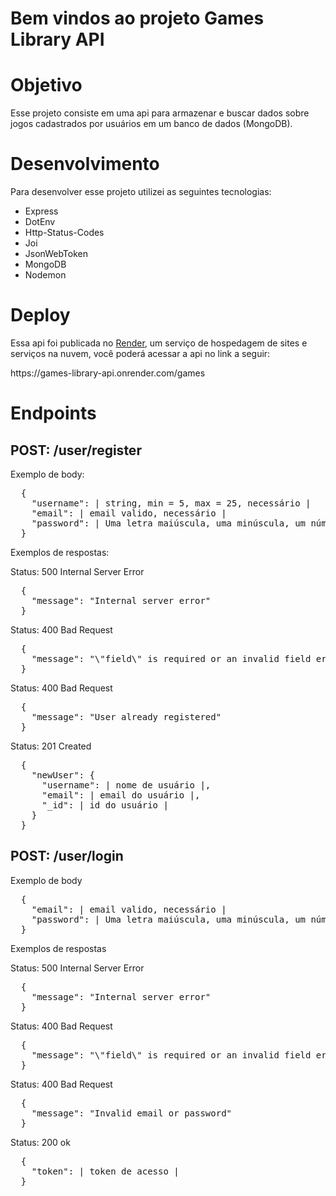 <h1>Bem vindos ao projeto Games Library API</h1>

<h1>Objetivo</h1>
<p>Esse projeto consiste em uma api para armazenar e buscar dados sobre jogos cadastrados por usuários em um banco de dados (MongoDB).</p>

<h1>Desenvolvimento</h1>
<p>Para desenvolver esse projeto utilizei as seguintes tecnologias:</p>
<ul>
  <li>Express</li>
  <li>DotEnv</li>
  <li>Http-Status-Codes</li>
  <li>Joi</li>
  <li>JsonWebToken</li>
  <li>MongoDB</li>
  <li>Nodemon</li>
</ul>

<h1>Deploy</h1>
<p>Essa api foi publicada no <a href="https://render.com/" target="_blank">Render</a>, um serviço de hospedagem de sites e serviços na nuvem, você poderá acessar a api no link a seguir:</p>
<a>https://games-library-api.onrender.com/games</a>

<h1>Endpoints</h1>
<h2>POST: /user/register</h2>
<p>Exemplo de body:</p>
<pre>
  {
    "username": | string, min = 5, max = 25, necessário |
    "email": | email valido, necessário |
    "password": | Uma letra maiúscula, uma minúscula, um número, e um caracter especial, min = 8, max = 12 |
  }
</pre>
<p>Exemplos de respostas:</p>
<p>Status: 500 Internal Server Error</p>
<pre>
  {
    "message": "Internal server error"
  }
</pre>
<p>Status: 400 Bad Request</p>
<pre>
  {
    "message": "\"field\" is required or an invalid field error message"
  }
</pre>
<p>Status: 400 Bad Request</p>
<pre>
  {
    "message": "User already registered"
  }
</pre>
<p>Status: 201 Created</p>
<pre>
  {
    "newUser": {
      "username": | nome de usuário |,
      "email": | email do usuário |,
      "_id": | id do usuário |
    }
  }
</pre>

<h2>POST: /user/login</h2>
<p>Exemplo de body</p>
<pre>
  {
    "email": | email valido, necessário |
    "password": | Uma letra maiúscula, uma minúscula, um número, e um caracter especial, min = 8, max = 12 |
  }
</pre>
<p>Exemplos de respostas</p>
<p>Status: 500 Internal Server Error</p>
<pre>
  {
    "message": "Internal server error"
  }
</pre>
<p>Status: 400 Bad Request</p>
<pre>
  {
    "message": "\"field\" is required or an invalid field error message"
  }
</pre>
<p>Status: 400 Bad Request</p>
<pre>
  {
    "message": "Invalid email or password"
  }
</pre>
<p>Status: 200 ok</p>
<pre>
  {
    "token": | token de acesso |
  }
</pre>
